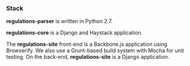 ### Stack

**regulations-parser** is written in Python 2.7.

**regulations-core** is a Django and Haystack application.

The **regulations-site** front-end is a Backbone.js application using Browserify. We also use a Grunt-based build system with Mocha for unit testing. On the back-end, **regulations-site** is a Django application.
